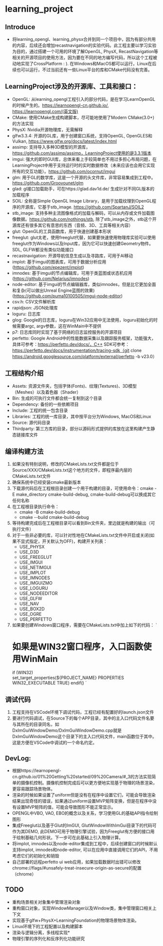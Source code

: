 # learning_project
 
 ## Introduce
 * 将learning_opengl、learning_physx合并到同一个项目中，因为有部分共用的内容，后续还会增加recastnavigation的实验代码。此工程主要以学习实验为目的，通过搭建一个可用的环境了解OpenGL, PhysX, RecastNavigation等相关的开源项目的使用方法，因为要在不同的地方编写代码，所以这个工程被动地实现了CrossPlatform : ). 在Windows和MacOS都可以运行，Linux在后续也可以运行，不过当前还有一些Linux平台的库和CMake代码没有完善。
 


 ## LearningProject涉及的开源库、工具和接口：
 - OpenGL: 从learning_opengl工程引入的部分代码，是在学习LearnOpenGL的时候产生的。https://learnopengl-cn.github.io/, https://learnopengl.com/(英文版)
 - CMake: 使用CMake生成构建脚本，尽可能地使用了Modern CMake(3.0+)的方法实现
 - PhysX: Nvidia开源物理库，无需解释
 - glfw3.3.4: 开源的GL库，用于创建窗口系统，支持OpenGL, OpenGLES和Vulkan, https://www.glfw.org/docs/latest/index.html
 - assimp: 支持导入多种3D模型的开源库， https://github.com/assimp/assimp，LearningProject使用的是3.3.1版本
 - imgui: 强大的即时GUI库，总体来看上手较简单也不用过多担心布局问题，在LearningProject中用于支持运行时的实时数据修改（未来应该也会用它实现所有的交互功能）。https://github.com/ocornut/imgui
 - glm: 用于GL的数学库，这是一个开源的头文件库，非常容易集成到工程中。https://github.com/Groovounet/glm
 - glad: gl接口加载助手，可在https://glad.dav1d.de/ 生成针对不同GL版本的加载程序
 - SOIL: 全称是Simple OpenGL Image Library，是用于加载纹理到OpenGL程序的开源库，它基于stb_image. https://github.com/SpartanJ/SOIL2
 - stb_image: 支持多种主流图像格式的加载与解码，可以从内存或文件加载图像数据。https://github.com/nothings/stb, 除了stb_image之外，stb这个开源库还有很多其它有意思的东西（音频、3D、工具等相关内容）
 - glut: OpenGL的工具函数库，用于快速创建基本形状
 - freeglut: glut太老，使用freeglut代替，如果要快速使用物理库实验可以使用freeglut作为Windows以及Input库，因为它可以快速创建Geometry物件。SDL, GLFW都没有类似功能接口
 - recastnavigation: 开源导航信息生成以及寻路库，可用于AI移动
 - implot: 基于imgui的图表库，可用于数据分析应用(https://github.com/epezent/implot)
 - imnodes: 基于imgui的节点编辑库，可用于类蓝图或状态机应用(https://github.com/Nelarius/imnodes)
 - node-editor: 基于imgui的节点编辑器库，类似imnodes，但是比它更加全面和复杂(可以做出Unreal Engine蓝图的效果)(https://github.com/puma10100505/imgui-node-editor)
 - csv.h: CSV文件解析库
 - rapidjson: JSON处理库
 - loguru: 日志库
 - glog: Google的日志库，loguru在Win32应用中无法使用，loguru初始化的时候需要argc, argv参数，这在WinMain中不提供
 - p7: 日志库同时实现了基于网络的日志监控服务的开源项目
 - perfetto: Google Android中的性能数据采集以及跟踪服务框架，功能强大，具体可参考：https://perfetto.dev/docs/，C++ SDK可参考：https://perfetto.dev/docs/instrumentation/tracing-sdk（git clone https://android.googlesource.com/platform/external/perfetto -b v23.0）


## 工程结构介绍
- Assets: 资源文件夹，包括字体(Fonts)、纹理(Textures)、3D模型（Meshes）以及着色器（Shader）
- Bin: 生成的可执行文件都会统一复制到这个目录
- Dependency: 备份的一些依赖项目
- Include: 工程的统一包含目录
- Libraries: 工程的统一库目录，其中按平台分为Windows, MacOS和Linux
- Source: 源代码目录
- Thirdparty: 第三方库的目录，部分以源码形式提供的库放在这里构建产生静态链接库文件

## 编译构建方法
1. 如果没有特别说明，修改的CMakeLists.txt文件都是位于Source/XXX/CMakeLists.txt这个地方的文件，即程序最内层的CMakeLists.txt文件
2. 确保系统中已经安装cmake最新版本
3. 下载源代码后在工程根目录创建一个用于构建的目录，可使用命令：cmake -E make_directory cmake-build-debug, cmake-build-debug可以换成其它任何名称
4. 在工程根目录执行命令：
    - cmake -B cmake-build-debug
    - cmake --build cmake-build-debug
5. 等待构建完成后在工程根目录可以看到Bin文件夹，里边就是构建的输出（可执行文件）
6. 对于一些非必要的库，可以针对性地在CMakeLists.txt文件中开启或关闭(如果不显式指定，开关默认为OFF)，构建开关列表：
    - USE_PHYSX
    - USE_D3D
    - USE_FREEGLUT
    - USE_IMGUI
    - USE_NETIMGUI
    - USE_IMPLOT
    - USE_IMNODES
    - USE_IMGUIZMO
    - USE_LOGURU
    - USE_NODEEDITOR
    - USE_GLFW
    - USE_NAV
    - USE_BOX2D
    - USE_OGRE
    - USE_PERFETTO
7. 如果要创建Windows窗口程序，需要在CMakeLists.txt中加上如下的代码：
    `
    # 如果是WIN32窗口程序，入口函数使用WinMain
    if (WIN32)        
        set_target_properties(${PROJECT_NAME} PROPERTIES WIN32_EXECUTABLE TRUE)
    endif()
    `

## 调试代码
1. 工程支持在VSCode环境下调试代码，工程已经有配置好的launch.json文件
2. 要进行代码调试，在Source下的每个APP目录，其中的主入口代码文件名要与其所在的目录同名，如DxImGuiWindowDemo/DxImGuiWindowDemo.cpp就是DxImGuiWindowDemo这个目录下的主入口代码文件，main函数位于其中。这是方便在VSCode中调试的一个命名约定。

## DevLog:
- 根据https://learnopengl-cn.github.io/01%20Getting%20started/09%20Camera/#_3的方法实现简单的摄像机控制。摄像机控制完成后可以更方便地实现基于物理的场景渲染，更容易跟踪场景物体。
- 渲染的时候如果设置了uniform但是没有在程序中设置它们，可能会导致渲染结果出现奇怪的错误，如果通过uniform设置MVP矩阵变换，但是在程序中没有设置MVP矩阵的值，可能会导致图形不能正常显示。
- OPENGL中VBO, VAO, EBO的概念以及关系，学习使用GL的基础API指令绘制图形
- 集成Freeglut以及基于Glut的ImGUI, GlutWindowWithImGui目录下的代码可作为其DEMO, 此DEMO可用于物理引擎试验，因为Freeglut有方便的接口用于绘制基础几何形状。下一步可在此基础上引入物理计算。
- 将implot, imnodes以及node-editor集成到工程中，后续创建窗口的时候默认支持implot, imnodes和node-editor, 可以在应用中直接调用它们的API，不用考虑它们的初始化和销毁
- 自己部署的远程perfetto ui web应用，如果加载数据时出错可以修改chrome://flags/#unsafely-treat-insecure-origin-as-secure的配置（chrome）

## TODO
* 重构场景相关对象集中管理渲染对象
* 重构窗口对象，实现WindowManager以及Window类，集中管理窗口相关上下文
* 实现基于glfw+PhysX+LearningFoundation的物理场景物体渲染。
* Linux环境下的工程配置以及构建脚本
* 渲染与逻辑分离，多线程实现*
* 物理引擎的序列化和反序列化功能研究
